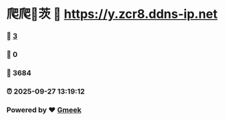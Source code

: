 # 爬爬🔭茨 :link: https://y.zcr8.ddns-ip.net 
### :page_facing_up: [3](https://y.zcr8.ddns-ip.net/tag.html) 
### :speech_balloon: 0 
### :hibiscus: 3684 
### :alarm_clock: 2025-09-27 13:19:12 
### Powered by :heart: [Gmeek](https://github.com/Meekdai/Gmeek)
